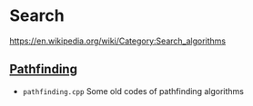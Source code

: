 # Search
https://en.wikipedia.org/wiki/Category:Search_algorithms

## [Pathfinding](https://en.wikipedia.org/wiki/Pathfinding)
- `pathfinding.cpp` Some old codes of pathfinding algorithms
